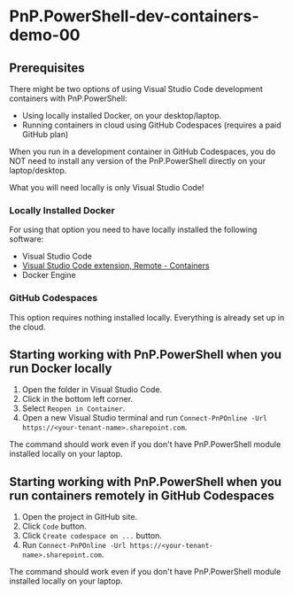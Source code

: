 # PnP.PowerShell-dev-containers-demo-00

## Prerequisites

There might be two options of using Visual Studio Code development containers with PnP.PowerShell:

- Using locally installed Docker, on your desktop/laptop.
- Running containers in cloud using GitHub Codespaces (requires a paid GitHub plan)

When you run in a development container in GitHub Codespaces, you do NOT need to install any version of the PnP.PowerShell directly on your laptop/desktop.

What you will need locally is only Visual Studio Code!

### Locally Installed Docker

For using that option you need to have locally installed the following software:

- Visual Studio Code
- [Visual Studio Code extension, Remote - Containers](https://marketplace.visualstudio.com/items?itemName=ms-vscode-remote.remote-containers)
- Docker Engine

### GitHub Codespaces

This option requires nothing installed locally. Everything is already set up in the cloud.

## Starting working with PnP.PowerShell when you run Docker locally

1. Open the folder in Visual Studio Code.
2. Click in the bottom left corner.
3. Select `Reopen in Container`.
4. Open a new Visual Studio terminal and run `Connect-PnPOnline -Url https://<your-tenant-name>.sharepoint.com`.

The command should work even if you don't have PnP.PowerShell module installed locally on your laptop.

## Starting working with PnP.PowerShell when you run containers remotely in GitHub Codespaces

1. Open the project in GitHub site.
2. Click `Code` button.
3. Click `Create codespace on ...` button.
4. Run `Connect-PnPOnline -Url https://<your-tenant-name>.sharepoint.com`.

The command should work even if you don't have PnP.PowerShell module installed locally on your laptop.
